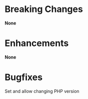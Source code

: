 # Breaking Changes

**None**

# Enhancements

**None**

# Bugfixes

Set and allow changing PHP version
